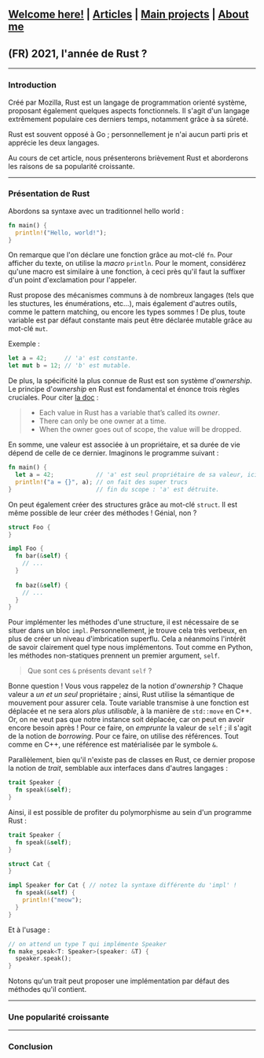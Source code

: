 ## [Welcome here!](https://vpenando.github.io) | [Articles](https://vpenando.github.io/articles.html) | [Main projects](https://vpenando.github.io/projects.html) | [About me](https://vpenando.github.io/about.html)

## (FR) 2021, l'année de Rust ?

---

### Introduction

Créé par Mozilla, Rust est un langage de programmation orienté système, proposant également quelques aspects fonctionnels.
Il s'agit d'un langage extrêmement populaire ces derniers temps, notamment grâce à sa sûreté.

Rust est souvent opposé à Go ; personnellement je n'ai aucun parti pris et apprécie les deux langages.

Au cours de cet article, nous présenterons brièvement Rust et aborderons les raisons de sa popularité croissante.

---

### Présentation de Rust
Abordons sa syntaxe avec un traditionnel hello world :
```rust
fn main() {
  println!("Hello, world!");
}
```
On remarque que l'on déclare une fonction grâce au mot-clé `fn`. Pour afficher du texte, on utilise la *macro* `println`. Pour le moment, considérez qu'une macro est similaire à une fonction, à ceci près qu'il faut la suffixer d'un point d'exclamation pour l'appeler.

Rust propose des mécanismes communs à de nombreux langages (tels que les stuctures, les énumérations, etc...), mais également d'autres outils, comme le pattern matching, ou encore les types sommes ! De plus, toute variable est par défaut constante mais peut être déclarée mutable grâce au mot-clé `mut`.

Exemple :
```rust
let a = 42;     // 'a' est constante.
let mut b = 12; // 'b' est mutable.
```

De plus, la spécificité la plus connue de Rust est son système d'*ownership*. Le principe d'*ownership* en Rust est fondamental et énonce trois règles cruciales. Pour citer [la doc](https://doc.rust-lang.org/book/ch04-01-what-is-ownership.html) :
> * Each value in Rust has a variable that’s called its *owner*.
> * There can only be one owner at a time.
> * When the owner goes out of scope, the value will be dropped.

En somme, une valeur est associée à un propriétaire, et sa durée de vie dépend de celle de ce dernier. Imaginons le programme suivant :
```rust
fn main() {
  let a = 42;            // 'a' est seul propriétaire de sa valeur, ici 42.
  println!("a = {}", a); // on fait des super trucs
}                        // fin du scope : 'a' est détruite.
```
On peut également créer des structures grâce au mot-clé `struct`. Il est même possible de leur créer des méthodes ! Génial, non ?
```rust
struct Foo {
}

impl Foo {
  fn bar(&self) {
    // ...
  }
  
  fn baz(&self) {
    // ...
  }
}
```
Pour implémenter les méthodes d'une structure, il est nécessaire de se situer dans un bloc `impl`. Personnellement, je trouve cela très verbeux, en plus de créer un niveau d'imbrication superflu. Cela a néanmoins l'intérêt de savoir clairement quel type nous implémentons. Tout comme en Python, les méthodes non-statiques prennent un premier argument, `self`.

> Que sont ces `&` présents devant `self` ?

Bonne question ! Vous vous rappelez de la notion d'*ownership* ? Chaque valeur a *un et un seul* propriétaire ; ainsi, Rust utilise la sémantique de mouvement pour assurer cela. Toute variable transmise à une fonction est déplacée et ne sera alors *plus utilisable*, à la manière de `std::move` en C++. Or, on ne veut pas que notre instance soit déplacée, car on peut en avoir encore besoin après ! Pour ce faire, on *emprunte* la valeur de `self` ; il s'agit de la notion de *borrowing*. Pour ce faire, on utilise des références. Tout comme en C++, une référence est matérialisée par le symbole `&`.


Parallèlement, bien qu'il n'existe pas de classes en Rust, ce dernier propose la notion de *trait*, semblable aux interfaces dans d'autres langages :
```rust
trait Speaker {
  fn speak(&self);
}
```
Ainsi, il est possible de profiter du polymorphisme au sein d'un programme Rust :
```rust
trait Speaker {
  fn speak(&self);
}

struct Cat {
}

impl Speaker for Cat { // notez la syntaxe différente du 'impl' !
  fn speak(&self) {
    println!("meow");
  }
}
```
Et à l'usage :
```rust
// on attend un type T qui implémente Speaker
fn make_speak<T: Speaker>(speaker: &T) {
  speaker.speak();
}
```
Notons qu'un trait peut proposer une implémentation par défaut des méthodes qu'il contient.

---

### Une popularité croissante

---

### Conclusion
